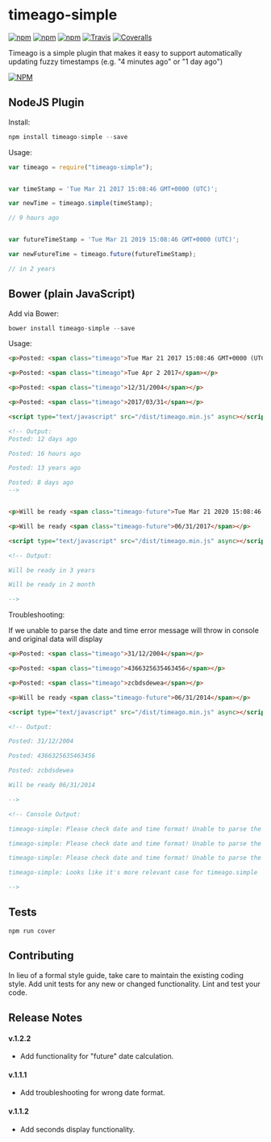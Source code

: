 # timeago-simple 
[![npm](https://img.shields.io/npm/v/timeago-simple.svg?style=flat-square)]() [![npm](https://img.shields.io/npm/dt/timeago-simple.svg?style=flat-square)]() [![npm](https://img.shields.io/npm/l/timeago-simple.svg?style=flat-square)]() [![Travis](https://img.shields.io/travis/mikepenzin/timeago-simple.svg?style=flat-square)]() [![Coveralls](https://img.shields.io/coveralls/mikepenzin/timeago-simple.svg?style=flat-square)]()

Timeago is a simple plugin that makes it easy to support automatically updating fuzzy timestamps (e.g. "4 minutes ago" or "1 day ago")

[![NPM](https://nodei.co/npm/timeago-simple.png?downloads=true)](https://nodei.co/npm/timeago-simple/) 

## NodeJS Plugin
Install:

```js
npm install timeago-simple --save
```

Usage:

```js
var timeago = require("timeago-simple");


var timeStamp = 'Tue Mar 21 2017 15:08:46 GMT+0000 (UTC)';

var newTime = timeago.simple(timeStamp);

// 9 hours ago


var futureTimeStamp = 'Tue Mar 21 2019 15:08:46 GMT+0000 (UTC)';

var newFutureTime = timeago.future(futureTimeStamp);

// in 2 years

```

## Bower (plain JavaScript)

Add via Bower:
```js
bower install timeago-simple --save
```

Usage:
```html
<p>Posted: <span class="timeago">Tue Mar 21 2017 15:08:46 GMT+0000 (UTC)</span></p>

<p>Posted: <span class="timeago">Tue Apr 2 2017</span></p>

<p>Posted: <span class="timeago">12/31/2004</span></p>

<p>Posted: <span class="timeago">2017/03/31</span></p>

<script type="text/javascript" src="/dist/timeago.min.js" async></script>

<!-- Output:
Posted: 12 days ago

Posted: 16 hours ago

Posted: 13 years ago

Posted: 8 days ago
-->


<p>Will be ready <span class="timeago-future">Tue Mar 21 2020 15:08:46 GMT+0000 (UTC)</span></p>

<p>Will be ready <span class="timeago-future">06/31/2017</span></p>

<script type="text/javascript" src="/dist/timeago.min.js" async></script>

<!-- Output:

Will be ready in 3 years

Will be ready in 2 month

-->

```

Troubleshooting:

If we unable to parse the date and time error message will throw in console and original data will display

```html
<p>Posted: <span class="timeago">31/12/2004</span></p>

<p>Posted: <span class="timeago">4366325635463456</span></p>

<p>Posted: <span class="timeago">zcbdsdewea</span></p>

<p>Will be ready <span class="timeago-future">06/31/2014</span></p>

<script type="text/javascript" src="/dist/timeago.min.js" async></script>

<!-- Output:

Posted: 31/12/2004

Posted: 4366325635463456

Posted: zcbdsdewea

Will be ready 06/31/2014

-->

<!-- Console Output:

timeago-simple: Please check date and time format! Unable to parse the date & time: 31/12/2004

timeago-simple: Please check date and time format! Unable to parse the date & time: 4366325635463456

timeago-simple: Please check date and time format! Unable to parse the date & time: zcbdsdewea

timeago-simple: Looks like it's more relevant case for timeago.simple

-->

```
## Tests

  `npm run cover`
  
  
## Contributing

In lieu of a formal style guide, take care to maintain the existing coding style. 
Add unit tests for any new or changed functionality. Lint and test your code. 

  
## Release Notes

#### v.1.2.2

- Add functionality for "future" date calculation.

#### v.1.1.1

- Add troubleshooting for wrong date format.

#### v.1.1.2

- Add seconds display functionality.